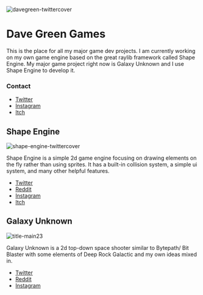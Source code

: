 ![davegreen-twittercover](https://github.com/DaveGreen-Games/.github/assets/34277803/3d8c4176-87d7-4bff-b1ef-910597e98ba9)

# Dave Green Games

This is the place for all my major game dev projects. I am currently working on my own game engine based on the great raylib framework called Shape Engine. My major game project right now is Galaxy Unknown and I use Shape Engine to develop it. 

### Contact
- [Twitter](https://twitter.com/home)
- [Instagram](https://www.instagram.com/davegreen.games/)
- [Itch](https://davegreengames.itch.io/)


## Shape Engine
![shape-engine-twittercover](https://github.com/DaveGreen-Games/.github/assets/34277803/57ea96f0-791b-4541-9b18-49cc63156c4c)

Shape Engine is a simple 2d game engine focusing on drawing elements on the fly rather than using sprites. It has a built-in collision system, a simple ui system, and many other helpful features.
- [Twitter](https://twitter.com/ShapeEngine)
- [Reddit](https://www.reddit.com/r/ShapeEngine/)
- [Instagram](https://www.instagram.com/shape.engine/)
- [Itch](https://davegreengames.itch.io/shape-engine)


## Galaxy Unknown
![title-main23](https://github.com/DaveGreen-Games/.github/assets/34277803/2dec0fa5-aead-49e6-a3e2-2718320378a6)

Galaxy Unknown is a 2d top-down space shooter similar to Bytepath/ Bit Blaster with some elements of Deep Rock Galactic and my own ideas mixed in.

- [Twitter](https://twitter.com/GalaxyUnknown_)
- [Reddit](https://www.reddit.com/r/GalaxyUnknown/)
- [Instagram](https://www.instagram.com/galaxyunknown.game/)


